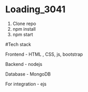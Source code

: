 # Loading_3041

1. Clone repo
2. npm install
3. npm start

#Tech stack

Frontend - HTML , CSS, js, bootstrap

Backend - nodejs

Database - MongoDB

For integration - ejs

